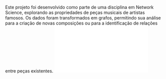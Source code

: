 Este projeto foi desenvolvido como parte de uma disciplina em Network Science, explorando as propriedades de peças musicais de artistas famosos. Os dados foram transformados em grafos, permitindo sua análise para a criação de novas composições ou para a identificação de relações entre peças existentes.
![Alt text](/pdfresizer.com-pdf-crop.pdf?raw=true "Exemplo")
